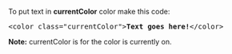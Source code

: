 To put text in <b>currentColor</b> color make this code:
<pre>&lt;color class="currentColor"&gt;<b>Text goes here!</b>&lt;/color&gt;</pre>
<b>Note:</b> currentColor is for the color is currently on.
